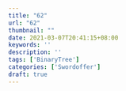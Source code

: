 ```yaml
---
title: "62"
url: "62"
thumbnail: ""
date: 2021-03-07T20:41:15+08:00
keywords: ''
description: ''
tags: ['BinaryTree']
categories: ['Swordoffer']
draft: true
---
```

